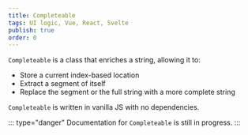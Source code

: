 ```yaml
---
title: Completeable
tags: UI logic, Vue, React, Svelte
publish: true
order: 0
---
```


`Completeable` is a class that enriches a string, allowing it to:
  - Store a current index-based location
  - Extract a segment of itself
  - Replace the segment or the full string with a more complete string

`Completeable` is written in vanilla JS with no dependencies.

::: type="danger"
Documentation for `Completeable` is still in progress.
:::


<!-- :::
## Construct a Completeable instance
:::

To construct a Completeable instance (Object), use the Completeable constructor, which takes two parameters:

:::

| Parameter | Type | Required | Description |
| --- | --- | --- | --- |
| `string` | String | yes | Passes the string that will be made completable. |
| `options` | Object | no | Passes options for the Completeable instance. See the [Completeable constructor options](#Completeable-constructor-options) section for more guidance. |

:::


:::
```js
const instance = new Completeable(string[, options])
```
:::


:::
### Completeable constructor options
:::

:::
| Option | Type | Default | Description | Parameters | Return value |
| --- | --- | --- | --- | --- | --- |
| `segmentsFromDivider` | Boolean | `false` | <p>`true` when the Completeable instance should start from a divider (for example, the space between words) while extracting a segment, and `false` when it should start from the very beginning of the string.</p><p>See the [How the Completeable instance extracts segments](#How-the-Completeable-instance-extracts-segments) section for more info.</p> | N/A | N/A |
| `segmentsToLocation` | Boolean | `false` | <p>`true` when the Completeable instance should stop at the current location while extracting a segment, and `false` when it should stop at the very end of the string.</p><p>See the [How the Completeable instance extracts segments](#How-the-Completeable-instance-extracts-segments) section for more info.</p> | N/A | N/A |
| `divider` | RegExp | `/\s/` | <p>Tells the Completeable instance how segments of the string are divided. Has no effect when <code>segmentsFromDivider</code> is <code>false</code>.</p><p>See the [How the Completeable instance extracts segments](#How-the-Completeable-instance-extracts-segments) section for more info.</p> | N/A | N/A |
| `onComplete(completedString, instance)` | Function | <p>For more guidance, see the [How the Completeable instance completes strings and computes new locations](#How-the-Completeable-instance-completes-strings-and-computes-new-locations) section.</p> | <p>Called by Completeable after completing the string.</p><p>For more guidance, see the [How the Completeable instance completes strings and computes new locations](#How-the-Completeable-instance-completes-strings-and-computes-new-locations) section.</p> | The completed string (String) and the Completeable instance (Object). | N/A |
| `onLocate(newLocation, instance)` | Function | <p>For more guidance, see the [How the Completeable instance completes strings and computes new locations](#How-the-Completeable-instance-completes-strings-and-computes-new-locations) section.</p> | <p>Called by Completeable after completing the string.</p><p>For more guidance, see the [How the Completeable instance completes strings and computes new locations](#How-the-Completeable-instance-completes-strings-and-computes-new-locations) section.</p> | The new location (Number) and the Completeable instance (Object). | N/A |
:::


:::
## Access state and methods
:::

The constructed Completeable instance is an Object, and state and methods can be accessed via its properties:


:::
| Property | Type | Description | Parameters | Return value |
| --- | --- | --- | --- | --- |
| `string` | String | A shallow copy of the string passed to the Completeable constructor | N/A | N/A |
| `location` | Number | <p>The current index-based location in the <code>string</code>.</p><p>See the [How the Completeable instance extracts segments](#How-the-Completeable-instance-extracts-segments) section and the [How the Completeable instance completes strings and computes new locations](#How-the-Completeable-instance-completes-strings-and-computes-new-locations) section for more info.</p> | N/A | N/A |
| `segment` | Getter | Extracts and returns a segment of `string`. See the [How the Completeable instance extracts segments](#How-the-Completeable-instance-extracts-segments) section for more info. | N/A | An extracted segment of `string` (String) |
| `setString(newString)` | Function | Sets the Completeable instance's `string` | The new `string` (String) | The Completeable instance (`this`) |
| `setLocation(location)` | Function | <p>Sets the location from which the Completeable instance will start extracting segments.</p><p>See the [How the Completeable instance extracts segments](#How-the-Completeable-instance-extracts-segments) section and the [How the Completeable instance completes strings and computes new locations](#How-the-Completeable-instance-completes-strings-and-computes-new-locations) section for more info.</p>  | The new `location` (Number) | The Completeable instance (`this`) |
| `complete(completion, options)` |  | <p>Completes the string, replacing <code>segment</code> with a completion/replacement, and computes a new location based on the <code>options</code>.</p><p>For more guidance on the `complete` method, see the [How the Completeable instance completes strings and computes new locations](#How-the-Completeable-instance-completes-strings-and-computes-new-locations) section.</p> | The completion/replacement (String) | The Completeable instance (`this`) |
:::


:::
### How the Completeable instance extracts segments
:::

The Completeable instance [slices](https://developer.mozilla.org/en-US/docs/Web/JavaScript/Reference/Global_Objects/String/slice) the `string` in order to extract a segment. The starting location of the slice differs based on the `segmentsFromDivider` option, and the ending location of the slice differs based on the `segmentsToLocation` option.

The tables below have a full breakdowns:

:::
| When `segmentsFromDivider` is... | `segment` start is... |
| --- | --- |
| `false` | The beginning of the `string` |
| `true` | The index-based location of the previous character(s) matching the regular expression passed to the `divider` option, or `-1` if no matches are found. |
:::

:::
| When `segmentsToLocation` is... | `segment` end is... |
| --- | --- |
| `false` | The end of the `string` |
| `true` | The current `location` |
:::

The sliced `string` becomes the new `segment`.

::: type="info"
`segment` is computed each time it is accessed, using a getter.
:::


:::
### How the Completeable instance completes strings and computes new locations
:::

In general, whenever the `complete` method is called, the Completeable instance completes the string and computes a new location, then, in this exact order:
1. Calls your `onComplete` function, passing the completed string as the first argument and itself (i.e. `this`) as the second argument.
2. Calls your `onLocate` function, passing the new location as the first argument and itself (i.e. `this`) as the second argument.

The default `onComplete` and `onLocate` functions, shown below, set `string` to the completed string and `location` to the new location each time you call `complete`:

:::

```js
/*
 * Default onComplete function for Completeable
 */
(completedString, instance) => instance.setString(completedString)

/*
 * Default onLocate function for Completeable
 */
(newLocation, instance) => instance.setLocation(newLocation)
```

:::


When the Completeable instance's `complete` method is called, passing a `completion` as the first parameter, Completeable will create a completed version of the `string` and will compute a new value for `location`.

The completed string is a new version of the instance's `string`, with its `segment` replaced by the `completion`. After completing the `string`, the `complete` method calls your `onComplete` function, passing the completed string as the first argument.

The new value for `location` is computed based on the `locatesAfterCompletion` option, passed using the `complete` function's `options` argument:

:::

```js
completable.complete('my completion', { locatesAfterCompletion: true })
```

:::

`locatesAfterCompletion` defaults to `true`.

When `locatesAfterCompletion` is `true`, the new location will be the the index-based location just after the end of the `completion`. This is equal to the length of any text before the `segment` plus the length of the `completion`. But, when `locatesAfterCompletion` is `false`, the new location will be equal to the old location.

After computing the new location, the `complete` method calls your `onLocate` function, passing the new location as the first argument.

::: type="info"
Note that `complete` does not set `string` or `location` to the new values, but you can do so using `setString` and `setLocation`.
::: -->
